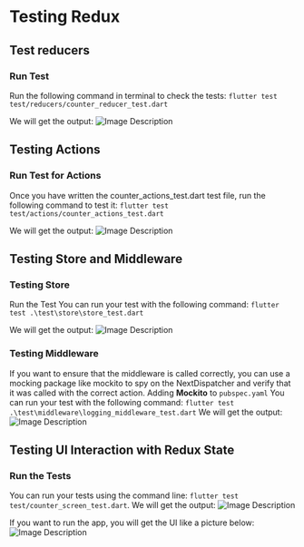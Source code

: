 # Testing Redux
## Test reducers

### Run Test
Run the following command in terminal to check the tests:
```flutter test test/reducers/counter_reducer_test.dart```

We will get the output:
![Image Description](https://i.imgur.com/bIjwIpi.png)

## Testing Actions
### Run Test for Actions
Once you have written the counter_actions_test.dart test file, run the following command to test it:
```flutter test test/actions/counter_actions_test.dart```

We will get the output:
![Image Description](https://i.imgur.com/SdFthsO.png)
## Testing Store and Middleware
### Testing Store
Run the Test
You can run your test with the following command:
```flutter test .\test\store\store_test.dart```

We will get the output:
![Image Description](https://i.imgur.com/jSXLmwy.png)

### Testing Middleware
If you want to ensure that the middleware is called correctly, you can use a mocking package like mockito to spy on the NextDispatcher and verify that it was called with the correct action.
Adding **Mockito** to `pubspec.yaml`
You can run your test with the following command:
```flutter test .\test\middleware\logging_middleware_test.dart```
We will get the output:
![Image Description](https://i.imgur.com/cvKVuDg.png)

## Testing UI Interaction with Redux State
### Run the Tests
You can run your tests using the command line:
`flutter test test/counter_screen_test.dart`.
We will get the output:
![Image Description](https://i.imgur.com/S54xz0Y.png)

If you want to run the app, you will get the UI like a picture below:
![Image Description](https://i.imgur.com/A6yfvm0.png)
